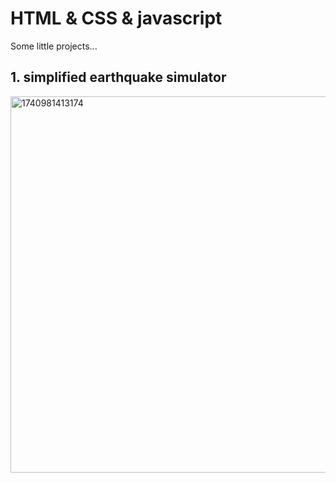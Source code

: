 # HTML & CSS & javascript
Some little projects...  
## 1. simplified earthquake simulator
<img width="602" alt="1740981413174" src="https://github.com/user-attachments/assets/a482a819-f5d5-4046-8e71-3f734fe9e9a8" />
